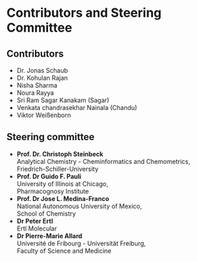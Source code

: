 # Contributors and Steering Committee

## Contributors
- Dr. Jonas Schaub
- Dr. Kohulan Rajan
- Nisha Sharma
- Noura Rayya
- Sri Ram Sagar Kanakam (Sagar)
- Venkata chandrasekhar Nainala (Chandu)
- Viktor Weißenborn

## Steering committee
- **Prof. Dr. Christoph Steinbeck** <br/>
   Analytical Chemistry - Cheminformatics and Chemometrics,  <br/>
   Friedrich-Schiller-University
- **Prof. Dr Guido F. Pauli** <br/>
   University of Illinois at Chicago,  <br/>
   Pharmacognosy Institute
- **Prof. Dr Jose L. Medina-Franco** <br/>
   National Autonomous University of Mexico,  <br/>
   School of Chemistry
- **Dr Peter Ertl** <br/>
   Ertl Molecular
- **Dr Pierre-Marie Allard** <br/>
   Université de Fribourg - Universität Freiburg,  <br/>
   Faculty of Science and Medicine